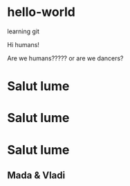 # hello-world
learning git

Hi humans!

Are we humans????? or are we dancers?

<html>
<body>
  <h1> Salut lume </h1>
  <h1> Salut lume </h1>
  <h1> Salut lume </h1>
  
  <h2>Mada & Vladi</h2>
</body>
</html>
